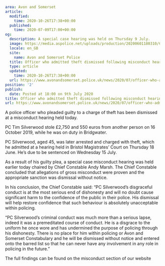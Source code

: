 ```yaml
area: Avon and Somerset
article:
  modified:
    time: 2020-10-26T17:38+00:00
  published:
    time: 2020-07-09T17:00+00:00
og:
  description: A special case hearing was held on Thursday 9 July.
  image: https://media.aspolice.net/uploads/production/20200601180310/Crest.jpg
  locale: en_GB
  site:
    name: Avon and Somerset Police
  title: Officer who admitted theft dismissed following misconduct hearing | Avon and Somerset Police
  type: article
  updated:
    time: 2020-10-26T17:38+00:00
  url: https://www.avonandsomerset.police.uk/news/2020/07/officer-who-admitted-theft-dismissed-following-misconduct-hearing/
position: '2'
publish:
  date: Posted at 18:00 on 9th July 2020
title: Officer who admitted theft dismissed following misconduct hearing | Avon and Somerset Police
url: https://www.avonandsomerset.police.uk/news/2020/07/officer-who-admitted-theft-dismissed-following-misconduct-hearing/
```

A police officer who pleaded guilty to a charge of theft has been dismissed at a misconduct hearing held today.

PC Tim Silverwood stole £2,750 and 550 euros from another person on 16 October 2019, while he was on duty in Bridgwater.

PC Silverwood, aged 45, was later arrested and charged with theft, which he admitted at a hearing held in Bristol Magistrates’ Court on Thursday 18 June. He’s due to be sentenced on Wednesday 15 July.

As a result of his guilty plea, a special case misconduct hearing was held earlier today chaired by Chief Constable Andy Marsh. The Chief Constable concluded that allegations of gross misconduct were proven and the appropriate sanction was dismissal without notice.

In his conclusion, the Chief Constable said: “PC Silverwood’s disgraceful conduct is at the most serious end of dishonesty and will no doubt cause significant harm to the confidence of the public in their police. His dismissal will help restore confidence that such behaviour is absolutely unacceptable within policing.

“PC Silverwood’s criminal conduct was much more than a serious lapse, indeed it was a premeditated course of conduct. He is a disgrace to the uniform he once wore and has undermined the purpose of policing through his dishonesty. There is no place for him within policing or Avon and Somerset Constabulary and he will be dismissed without notice and entered onto the barred list so that he can never have any involvement in any role in policing in the future.”

The full findings can be found on the misconduct section of our website
